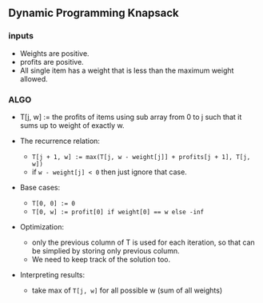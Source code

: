## Dynamic Programming Knapsack ##

### inputs ###
* Weights are positive.
* profits are positive. 
* All single item has a weight that is less than the maximum weight allowed. 

### ALGO ###
* T[j, w] := the profits of items using sub array from 0 to j such that it sums up to weight of exactly w. 

* The recurrence relation: 
    * `T[j + 1, w] := max(T[j, w - weight[j]] + profits[j + 1], T[j, w])`
    * if `w - weight[j] < 0` then just ignore that case. 
    
* Base cases: 
    * `T[0, 0] := 0`
    * `T[0, w] := profit[0] if weight[0] == w else -inf`
    
* Optimization: 
    * only the previous column of T is used for each iteration, so that can be simplied by storing only previous column. 
    * We need to keep track of the solution too.

* Interpreting results: 
    * take max of `T[j, w]` for all possible w (sum of all weights)


 
 